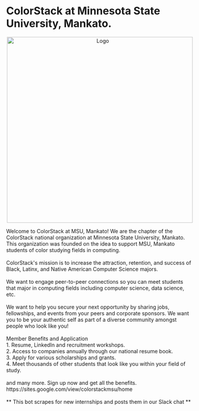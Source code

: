 # ColorStack at Minnesota State University, Mankato.
<p align="center">
    <img width="500" src="https://github.com/user-attachments/assets/f4b6b2d1-b16b-478b-8806-43d4623a13bb" alt="Logo">
</p>
Welcome to ColorStack at MSU, Mankato! We are the chapter of the ColorStack national organization at Minnesota State University, Mankato. This organization was founded on the idea to support MSU, Mankato students of color studying fields in computing. 
<br/><br/>
ColorStack's mission is to increase the attraction, retention, and success of Black, Latinx, and Native American Computer Science majors. 
<br/><br/>
We want to engage peer-to-peer connections so you can meet students that major in computing fields including computer science, data science, etc. 
<br/><br/>
We want to help you secure your next opportunity by sharing jobs, fellowships, and events from your peers and corporate sponsors. We want you to be your authentic self as part of a diverse community amongst people who look like you! 
<br/><br/>
Member Benefits and Application
<br/>
1. Resume, LinkedIn and recruitment workshops.<br/>
2. Access to companies annually through our national resume book.<br/>
3. Apply for various scholarships and grants.<br/>
4. Meet thousands of other students that look like you within your field of study.<br/>
<br/>
and many more. Sign up now and get all the benefits.<br/>
https://sites.google.com/view/colorstackmsu/home
<br/><br/>
** This bot scrapes for new internships and posts them in our Slack chat **
